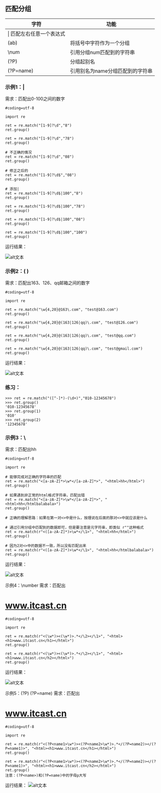 ## 匹配分组
|字符|功能
|---|---
|\|	匹配左右任意一个表达式
|(ab)|	将括号中字符作为一个分组
|\num|	引用分组num匹配到的字符串
|(?P<name>)|	分组起别名
|(?P=name)|	引用别名为name分组匹配到的字符串

### 示例1：|
需求：匹配出0-100之间的数字

    #coding=utf-8

    import re

    ret = re.match("[1-9]?\d","8")
    ret.group()

    ret = re.match("[1-9]?\d","78")
    ret.group()

    # 不正确的情况
    ret = re.match("[1-9]?\d","08")
    ret.group()

    # 修正之后的
    ret = re.match("[1-9]?\d$","08")
    ret.group()

    # 添加|
    ret = re.match("[1-9]?\d$|100","8")
    ret.group()

    ret = re.match("[1-9]?\d$|100","78")
    ret.group()

    ret = re.match("[1-9]?\d$|100","08")
    ret.group()

    ret = re.match("[1-9]?\d$|100","100")
    ret.group()
运行结果：

![alt文本](Images/02-就业班-04-8.png "Title")

### 示例2：( )
需求：匹配出163、126、qq邮箱之间的数字

    #coding=utf-8

    import re

    ret = re.match("\w{4,20}@163\.com", "test@163.com")
    ret.group()

    ret = re.match("\w{4,20}@(163|126|qq)\.com", "test@126.com")
    ret.group()

    ret = re.match("\w{4,20}@(163|126|qq)\.com", "test@qq.com")
    ret.group()

    ret = re.match("\w{4,20}@(163|126|qq)\.com", "test@gmail.com")
    ret.group()
运行结果：

![alt文本](Images/Snip20160906_141.png "Title")

### 练习：
    >>> ret = re.match("([^-]*)-(\d+)","010-12345678")
    >>> ret.group()
    '010-12345678'
    >>> ret.group(1)
    '010'
    >>> ret.group(2)
    '12345678'
### 示例3：\
需求：匹配出<html>hh</html>

    #coding=utf-8

    import re

    # 能够完成对正确的字符串的匹配
    ret = re.match("<[a-zA-Z]*>\w*</[a-zA-Z]*>", "<html>hh</html>")
    ret.group()

    # 如果遇到非正常的html格式字符串，匹配出错
    ret = re.match("<[a-zA-Z]*>\w*</[a-zA-Z]*>", "<html>hh</htmlbalabala>")
    ret.group()

    # 正确的理解思路：如果在第一对<>中是什么，按理说在后面的那对<>中就应该是什么

    # 通过引用分组中匹配到的数据即可，但是要注意是元字符串，即类似 r""这种格式
    ret = re.match(r"<([a-zA-Z]*)>\w*</\1>", "<html>hh</html>")
    ret.group()

    # 因为2对<>中的数据不一致，所以没有匹配出来
    ret = re.match(r"<([a-zA-Z]*)>\w*</\1>", "<html>hh</htmlbalabala>")
    ret.group()
运行结果：

![alt文本](Images/02-就业班-04-10.png "Title")

示例4：\number
需求：匹配出<html><h1>www.itcast.cn</h1></html>

    #coding=utf-8

    import re

    ret = re.match(r"<(\w*)><(\w*)>.*</\2></\1>", "<html><h1>www.itcast.cn</h1></html>")
    ret.group()

    ret = re.match(r"<(\w*)><(\w*)>.*</\2></\1>", "<html><h1>www.itcast.cn</h2></html>")
    ret.group()
运行结果：

![alt文本](Images/02-就业班-04-11.png "Title")

示例5：(?P<name>) (?P=name)
需求：匹配出<html><h1>www.itcast.cn</h1></html>

    #coding=utf-8

    import re

    ret = re.match(r"<(?P<name1>\w*)><(?P<name2>\w*)>.*</(?P=name2)></(?P=name1)>", "<html><h1>www.itcast.cn</h1></html>")
    ret.group()

    ret = re.match(r"<(?P<name1>\w*)><(?P<name2>\w*)>.*</(?P=name2)></(?P=name1)>", "<html><h1>www.itcast.cn</h2></html>")
    ret.group()
    注意：(?P<name>)和(?P=name)中的字母p大写
运行结果：
![alt文本](Images/Snip20160907_165.png "Title")
